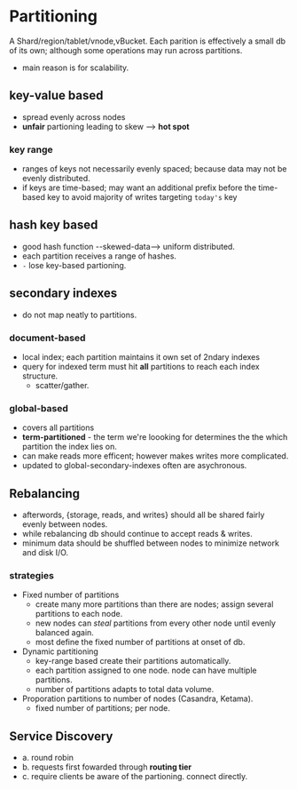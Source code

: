 # Partitioning

A Shard/region/tablet/vnode,vBucket.
Each parition is effectively a small db of its own; although some operations may run across partitions.
+ main reason is for scalability.

## key-value based
 - spread evenly across nodes
 - __unfair__ partioning leading to skew --> **hot spot**

### key range
 - ranges of keys not necessarily evenly spaced; because data may not be evenly distributed.
 - if keys are time-based; may want an additional prefix before the time-based key to avoid majority of writes targeting `today's` key

## hash key based
 - good hash function --skewed-data--> uniform distributed.
 - each partition receives a range of hashes.
 - `-` lose key-based partioning.

 ## secondary indexes
  - do not map neatly to partitions.

### document-based
 - local index; each partition maintains it own set of 2ndary indexes
 - query for indexed term must hit **all** partitions to reach each index structure.
    - scatter/gather.
### global-based
 - covers all partitions
 - **term-partitioned** - the term we're loooking for determines the the which partition the index lies on.
 - can make reads more efficent; however makes writes more complicated.
  - updated to global-secondary-indexes often are asychronous.

## Rebalancing
 - afterwords, {storage, reads, and writes} should all be shared fairly evenly between nodes.
 - while rebalancing db should continue to accept reads & writes.
 - minimum data should be shuffled between nodes to minimize network and disk I/O.

### strategies
  - Fixed number of partitions
    - create many more partitions than there are nodes; assign several partitions to each node.
    - new nodes can *steal* partitions from every other node until evenly balanced again.
    - most define the fixed number of partitions at onset of db.
  - Dynamic partitioning
    - key-range based create their partitions automatically.
    - each partition assigned to one node. node can have multiple partitions.
    -  number of partitions adapts to total data volume.
  - Proporation partitions to number of nodes (Casandra, Ketama).
    - fixed number of partitions; per node.

## Service Discovery
  - a. round robin
  - b. requests first fowarded through **routing tier**
  - c. require clients be aware of the partioning. connect directly.

